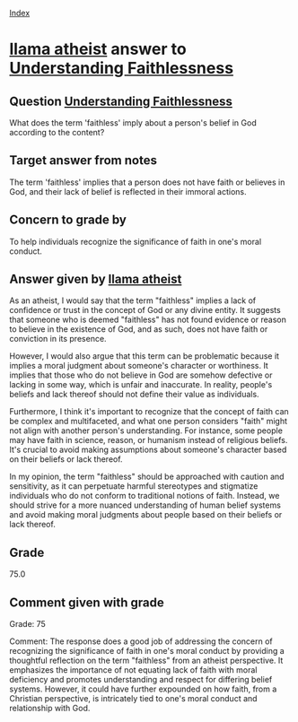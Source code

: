 
[Index](../../index.md)
# [llama atheist](../../answering_models/llama_atheist.md) answer to [Understanding Faithlessness](../../questions/Understanding_Faithlessness.md)

## Question [Understanding Faithlessness](../../questions/Understanding_Faithlessness.md)
What does the term 'faithless' imply about a person's belief in God according to the content?

## Target answer from notes
The term 'faithless' implies that a person does not have faith or believes in God, and their lack of belief is reflected in their immoral actions.

## Concern to grade by
To help individuals recognize the significance of faith in one's moral conduct.

## Answer given by [llama atheist](../../answering_models/llama_atheist.md)
As an atheist, I would say that the term "faithless" implies a lack of confidence or trust in the concept of God or any divine entity. It suggests that someone who is deemed "faithless" has not found evidence or reason to believe in the existence of God, and as such, does not have faith or conviction in its presence.

However, I would also argue that this term can be problematic because it implies a moral judgment about someone's character or worthiness. It implies that those who do not believe in God are somehow defective or lacking in some way, which is unfair and inaccurate. In reality, people's beliefs and lack thereof should not define their value as individuals.

Furthermore, I think it's important to recognize that the concept of faith can be complex and multifaceted, and what one person considers "faith" might not align with another person's understanding. For instance, some people may have faith in science, reason, or humanism instead of religious beliefs. It's crucial to avoid making assumptions about someone's character based on their beliefs or lack thereof.

In my opinion, the term "faithless" should be approached with caution and sensitivity, as it can perpetuate harmful stereotypes and stigmatize individuals who do not conform to traditional notions of faith. Instead, we should strive for a more nuanced understanding of human belief systems and avoid making moral judgments about people based on their beliefs or lack thereof.

## Grade
75.0

## Comment given with grade
Grade: 75

Comment: The response does a good job of addressing the concern of recognizing the significance of faith in one's moral conduct by providing a thoughtful reflection on the term "faithless" from an atheist perspective. It emphasizes the importance of not equating lack of faith with moral deficiency and promotes understanding and respect for differing belief systems. However, it could have further expounded on how faith, from a Christian perspective, is intricately tied to one's moral conduct and relationship with God.
